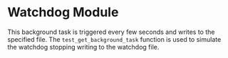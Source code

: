 # Watchdog Module
This background task is triggered every few seconds and writes to the specified file. The `test_get_background_task` function is used to simulate the watchdog stopping writing to the watchdog file.